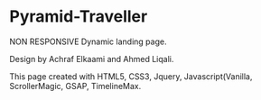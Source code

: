 # Pyramid-Traveller

NON RESPONSIVE
Dynamic landing page.

Design by Achraf Elkaami and Ahmed Liqali.

This page created with HTML5, CSS3, Jquery, Javascript(Vanilla, ScrollerMagic, GSAP, TimelineMax.
